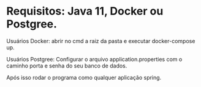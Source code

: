 # Requisitos: Java 11, Docker ou Postgree.

Usuários Docker: abrir no cmd a raiz da pasta e executar docker-compose up.

Usuários Postgree: Configurar o arquivo application.properties com o caminho porta e senha do seu banco de dados.

Após isso rodar o programa como qualquer aplicação spring.
